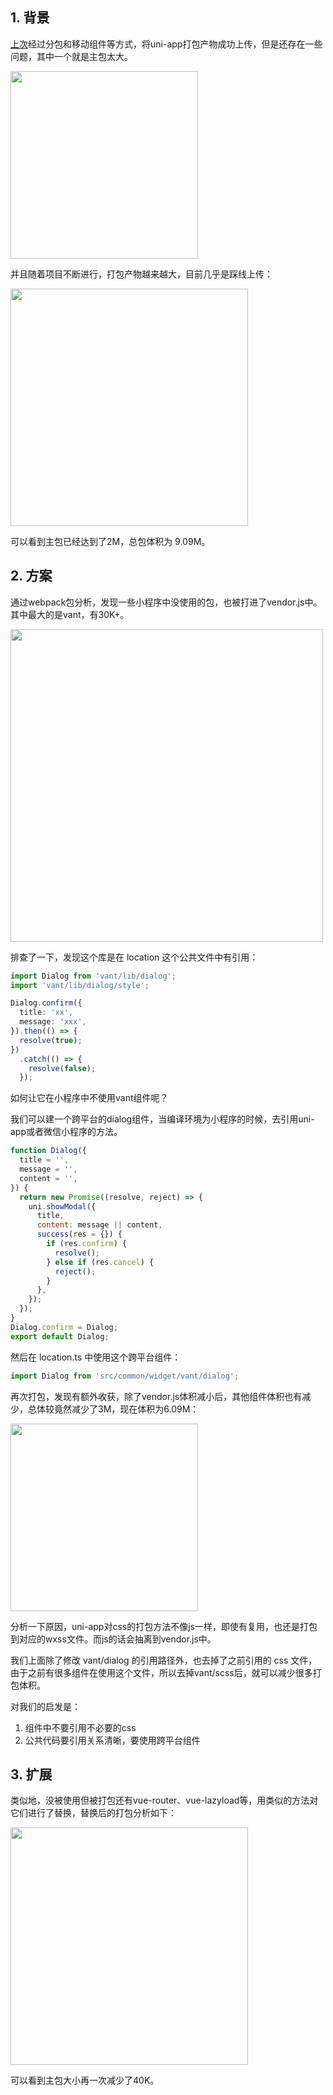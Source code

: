 ## 1. 背景

[上次](https://juejin.cn/post/7128666060592513061)经过分包和移动组件等方式，将uni-app打包产物成功上传，但是还存在一些问题，其中一个就是主包太大。



<img src="https://cdn.uwayfly.com/article/2022/8/uniapp-after-subpackage-2.png" width="300">

并且随着项目不断进行，打包产物越来越大，目前几乎是踩线上传：

<img src="https://cdn.uwayfly.com/article/2022/8/uni-app-bundle-week-2.0.png" width="380">

可以看到主包已经达到了2M，总包体积为 9.09M。

## 2. 方案

通过webpack包分析，发现一些小程序中没使用的包，也被打进了vendor.js中。其中最大的是vant，有30K+。

<img src="https://cdn.uwayfly.com/article/2022/8/uni-app-vendor-node_modules.png" width="500">


排查了一下，发现这个库是在 location 这个公共文件中有引用：

```ts
import Dialog from 'vant/lib/dialog';
import 'vant/lib/dialog/style';

Dialog.confirm({
  title: 'xx',
  message: 'xxx',
}).then(() => {
  resolve(true);
})
  .catch(() => {
    resolve(false);
  });
```


如何让它在小程序中不使用vant组件呢？

我们可以建一个跨平台的dialog组件，当编译环境为小程序的时候，去引用uni-app或者微信小程序的方法。

```js
function Dialog({
  title = '',
  message = '',
  content = '',
}) {
  return new Promise((resolve, reject) => {
    uni.showModal({
      title,
      content: message || content,
      success(res = {}) {
        if (res.confirm) {
          resolve();
        } else if (res.cancel) {
          reject();
        }
      },
    });
  });
}
Dialog.confirm = Dialog;
export default Dialog;
```

然后在 location.ts 中使用这个跨平台组件：

```ts
import Dialog from 'src/common/widget/vant/dialog';
```

再次打包，发现有额外收获，除了vendor.js体积减小后，其他组件体积也有减少，总体较竟然减少了3M，现在体积为6.09M：

<img src="https://cdn.uwayfly.com/article/2022/8/uni-app-bundle-week-2.1.png" width="300">

分析一下原因，uni-app对css的打包方法不像js一样，即使有复用，也还是打包到对应的wxss文件。而js的话会抽离到vendor.js中。

我们上面除了修改 vant/dialog 的引用路径外，也去掉了之前引用的 css 文件，由于之前有很多组件在使用这个文件，所以去掉vant/scss后，就可以减少很多打包体积。

对我们的启发是：
1. 组件中不要引用不必要的css
2. 公共代码要引用关系清晰，要使用跨平台组件

## 3. 扩展

类似地，没被使用但被打包还有vue-router、vue-lazyload等，用类似的方法对它们进行了替换，替换后的打包分析如下：

<img src="https://cdn.uwayfly.com/article/2022/8/uni-app-bundle-week-2.3.png" width="380">


可以看到主包大小再一次减少了40K。
